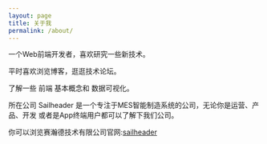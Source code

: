 ```yaml
---
layout: page
title: 关于我
permalink: /about/
---
```


一个Web前端开发者，喜欢研究一些新技术。

平时喜欢浏览博客，逛逛技术论坛。

了解一些 前端 基本概念和 数据可视化。

所在公司 Sailheader 是一个专注于MES智能制造系统的公司，无论你是运营、产品、开发 或者是App终端用户都可以了解下我们公司。

你可以浏览赛瀚德技术有限公司官网:[sailheader](http://sailheader.com)
